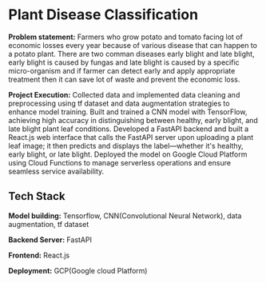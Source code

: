 
# Plant Disease Classification

**Problem statement:**
Farmers who grow potato and tomato facing lot of economic losses every year because of various disease that can happen to a potato plant. There are two comman diseases early blight and late blight, early blight is caused by fungas and late blight is caused by a specific micro-organism and if farmer can detect early and apply appropriate treatment then it can save lot of waste and prevent the economic loss.

**Project Execution:**
Collected data and implemented data cleaning and preprocessing using tf dataset and data augmentation strategies to enhance model training. Built and trained a CNN model with TensorFlow, achieving high accuracy in distinguishing between healthy, early blight, and late blight plant leaf conditions. Developed a FastAPI backend and built a React.js web interface that calls the FastAPI server upon uploading a plant leaf image; it then predicts and displays the label—whether it's healthy, early blight, or late blight. Deployed the model on Google Cloud Platform using Cloud Functions to manage serverless operations and ensure seamless service availability.


## Tech Stack

**Model building:** Tensorflow, CNN(Convolutional Neural Network), data augmentation, tf dataset

**Backend Server:** FastAPI

**Frontend:** React.js

**Deployment:** GCP(Google cloud Platform)



